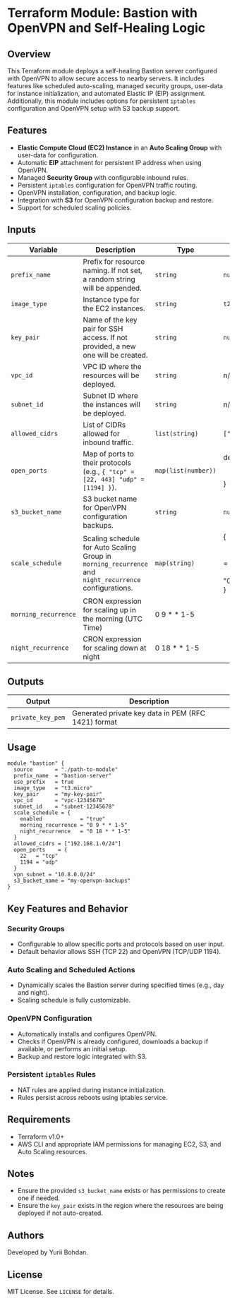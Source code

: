 # Terraform Module: Bastion with OpenVPN and Self-Healing Logic

## Overview
This Terraform module deploys a self-healing Bastion server configured with OpenVPN to allow secure access to nearby servers. It includes features like scheduled auto-scaling, managed security groups, user-data for instance initialization, and automated Elastic IP (EIP) assignment. Additionally, this module includes options for persistent `iptables` configuration and OpenVPN setup with S3 backup support.

## Features
- **Elastic Compute Cloud (EC2) Instance** in an **Auto Scaling Group** with user-data for configuration.
- Automatic **EIP** attachment for persistent IP address when using OpenVPN.
- Managed **Security Group** with configurable inbound rules.
- Persistent `iptables` configuration for OpenVPN traffic routing.
- OpenVPN installation, configuration, and backup logic.
- Integration with **S3** for OpenVPN configuration backup and restore.
- Support for scheduled scaling policies.

## Inputs
| Variable           | Description                                                                                       | Type           | Default                     |
|--------------------|---------------------------------------------------------------------------------------------------|----------------|-----------------------------|
| `prefix_name`      | Prefix for resource naming. If not set, a random string will be appended.                        | `string`       | `null`                      |
| `image_type`       | Instance type for the EC2 instances.                                                             | `string`       | `t2.micro`                  |
| `key_pair`         | Name of the key pair for SSH access. If not provided, a new one will be created.                 | `string`       | `null`                      |
| `vpc_id`           | VPC ID where the resources will be deployed.                                                     | `string`       | n/a                         |
| `subnet_id`        | Subnet ID where the instances will be deployed.                                                  | `string`       | n/a                         |
| `allowed_cidrs`    | List of CIDRs allowed for inbound traffic.                                                       | `list(string)` | `["0.0.0.0/0"]`             |
| `open_ports`       | Map of ports to their protocols (e.g., `{ "tcp" = [22, 443] "udp" = [1194] }`).                  | `map(list(number))`  | default = { <br> &emsp; tcp = [22] <br> &emsp; udp = [1194] <br> } |            |
| `s3_bucket_name`   | S3 bucket name for OpenVPN configuration backups.                                                | `string`       | `null`                      |
| `scale_schedule`   | Scaling schedule for Auto Scaling Group in `morning_recurrence` and `night_recurrence` configurations.                 | `map(string)`  | {<br>&emsp;"enabled"            = "true "<br> &emsp;"morning_recurrence" = "0 9 * * 1-5" <br> &emsp;"night_recurrence"   = "0 18 * * 1-5" <br> }|
| `morning_recurrence` | CRON expression for scaling up in the morning (UTC Time) | 0 9 * * 1-5 |
| `night_recurrence` | CRON expression for scaling down at night | 0 18 * * 1-5

## Outputs
| Output                | Description                                |
|-----------------------|--------------------------------------------|
| `private_key_pem`   | Generated private key data in PEM (RFC 1421) format |

## Usage
```hcl
module "bastion" {
  source       = "./path-to-module"
  prefix_name  = "bastion-server"
  use_prefix   = true
  image_type   = "t3.micro"
  key_pair     = "my-key-pair"
  vpc_id       = "vpc-12345678"
  subnet_id    = "subnet-12345678"
  scale_schedule = {
    enabled            = "true"
    morning_recurrence = "0 9 * * 1-5"
    night_recurrence   = "0 18 * * 1-5"
  }
  allowed_cidrs = ["192.168.1.0/24"]
  open_ports    = {
    22   = "tcp"
    1194 = "udp"
  }
  vpn_subnet = "10.8.0.0/24"
  s3_bucket_name = "my-openvpn-backups"
}
```

## Key Features and Behavior
### Security Groups
- Configurable to allow specific ports and protocols based on user input.
- Default behavior allows SSH (TCP 22) and OpenVPN (TCP/UDP 1194).

### Auto Scaling and Scheduled Actions
- Dynamically scales the Bastion server during specified times (e.g., day and night).
- Scaling schedule is fully customizable.

### OpenVPN Configuration
- Automatically installs and configures OpenVPN.
- Checks if OpenVPN is already configured, downloads a backup if available, or performs an initial setup.
- Backup and restore logic integrated with S3.

### Persistent `iptables` Rules
- NAT rules are applied during instance initialization.
- Rules persist across reboots using iptables service.

## Requirements
- Terraform v1.0+
- AWS CLI and appropriate IAM permissions for managing EC2, S3, and Auto Scaling resources.

## Notes
- Ensure the provided `s3_bucket_name` exists or has permissions to create one if needed.
- Ensure the `key_pair` exists in the region where the resources are being deployed if not auto-created.

## Authors
Developed by Yurii Bohdan.

## License
MIT License. See `LICENSE` for details.

